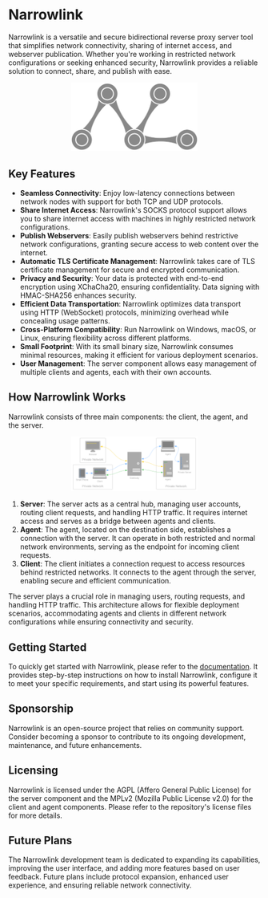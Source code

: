 # Narrowlink
Narrowlink is a versatile and secure bidirectional reverse proxy server tool that simplifies network connectivity, sharing of internet access, and webserver publication. Whether you're working in restricted network configurations or seeking enhanced security, Narrowlink provides a reliable solution to connect, share, and publish with ease.
<p align="center">
<img src="https://github.com/narrowlink/docs/blob/main/docs/assets/NarrowLink-888.svg" width="50%" height="50%" alt="Narrowlink Logo">
</p>

## Key Features

-   **Seamless Connectivity**: Enjoy low-latency connections between network nodes with support for both TCP and UDP protocols.
-   **Share Internet Access**: Narrowlink's SOCKS protocol support allows you to share internet access with machines in highly restricted network configurations.
-   **Publish Webservers**: Easily publish webservers behind restrictive network configurations, granting secure access to web content over the internet.
-   **Automatic TLS Certificate Management**: Narrowlink takes care of TLS certificate management for secure and encrypted communication.
-   **Privacy and Security**: Your data is protected with end-to-end encryption using XChaCha20, ensuring confidentiality. Data signing with HMAC-SHA256 enhances security.
-   **Efficient Data Transportation**: Narrowlink optimizes data transport using HTTP (WebSocket) protocols, minimizing overhead while concealing usage patterns.
-   **Cross-Platform Compatibility**: Run Narrowlink on Windows, macOS, or Linux, ensuring flexibility across different platforms.
-   **Small Footprint**: With its small binary size, Narrowlink consumes minimal resources, making it efficient for various deployment scenarios.
-   **User Management**: The server component allows easy management of multiple clients and agents, each with their own accounts.


## How Narrowlink Works

Narrowlink consists of three main components: the client, the agent, and the server.

<p align="center">
<img src="https://github.com/narrowlink/docs/blob/main/docs/assets/Diagram.svg" width="50%" height="50%" alt="Narrowlink Logo">
</p>

1.  **Server**: The server acts as a central hub, managing user accounts, routing client requests, and handling HTTP traffic. It requires internet access and serves as a bridge between agents and clients.
2.  **Agent**: The agent, located on the destination side, establishes a connection with the server. It can operate in both restricted and normal network environments, serving as the endpoint for incoming client requests.
3.  **Client**: The client initiates a connection request to access resources behind restricted networks. It connects to the agent through the server, enabling secure and efficient communication.

The server plays a crucial role in managing users, routing requests, and handling HTTP traffic. This architecture allows for flexible deployment scenarios, accommodating agents and clients in different network configurations while ensuring connectivity and security.
    
## Getting Started
To quickly get started with Narrowlink, please refer to the [documentation](https://docs.narrowlink.com/). It provides step-by-step instructions on how to install Narrowlink, configure it to meet your specific requirements, and start using its powerful features.

## Sponsorship

Narrowlink is an open-source project that relies on community support. Consider becoming a sponsor to contribute to its ongoing development, maintenance, and future enhancements.

## Licensing

Narrowlink is licensed under the AGPL (Affero General Public License) for the server component and the MPLv2 (Mozilla Public License v2.0) for the client and agent components. Please refer to the repository's license files for more details.

## Future Plans

The Narrowlink development team is dedicated to expanding its capabilities, improving the user interface, and adding more features based on user feedback. Future plans include protocol expansion, enhanced user experience, and ensuring reliable network connectivity.

